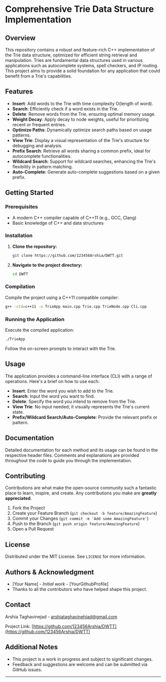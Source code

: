 
# Comprehensive Trie Data Structure Implementation

## Overview

This repository contains a robust and feature-rich C++ implementation of the Trie data structure, optimized for efficient string retrieval and manipulation. Tries are fundamental data structures used in various applications such as autocomplete systems, spell checkers, and IP routing. This project aims to provide a solid foundation for any application that could benefit from a Trie's capabilities.

## Features

- **Insert**: Add words to the Trie with time complexity O(length of word).
- **Search**: Efficiently check if a word exists in the Trie.
- **Delete**: Remove words from the Trie, ensuring optimal memory usage.
- **Weight Decay**: Apply decay to node weights, useful for prioritizing recent or frequent entries.
- **Optimize Paths**: Dynamically optimize search paths based on usage patterns.
- **View Trie**: Display a visual representation of the Trie's structure for debugging and analysis.
- **Prefix Search**: Retrieve all words sharing a common prefix, ideal for autocomplete functionalities.
- **Wildcard Search**: Support for wildcard searches, enhancing the Trie's flexibility in pattern matching.
- **Auto-Complete**: Generate auto-complete suggestions based on a given prefix.

## Getting Started

### Prerequisites

- A modern C++ compiler capable of C++11 (e.g., GCC, Clang)
- Basic knowledge of C++ and data structures

### Installation

1. **Clone the repository:**
    ```bash
    git clone https://github.com/123456Arshia/DWTT.git
    ```
2. **Navigate to the project directory:**
    ```bash
    cd DWTT
    ```

### Compilation

Compile the project using a C++11 compatible compiler:

```bash
g++ -std=c++11 -o TrieApp main.cpp Trie.cpp TrieNode.cpp Cli.cpp
```

### Running the Application

Execute the compiled application:

```bash
./TrieApp
```

Follow the on-screen prompts to interact with the Trie.

## Usage

The application provides a command-line interface (CLI) with a range of operations. Here's a brief on how to use each:

- **Insert**: Enter the word you wish to add to the Trie.
- **Search**: Input the word you want to find.
- **Delete**: Specify the word you intend to remove from the Trie.
- **View Trie**: No input needed; it visually represents the Trie's current state.
- **Prefix/Wildcard Search/Auto-Complete**: Provide the relevant prefix or pattern.

## Documentation

Detailed documentation for each method and its usage can be found in the respective header files. Comments and explanations are provided throughout the code to guide you through the implementation.

## Contributing

Contributions are what make the open-source community such a fantastic place to learn, inspire, and create. Any contributions you make are **greatly appreciated**.

1. Fork the Project
2. Create your Feature Branch (`git checkout -b feature/AmazingFeature`)
3. Commit your Changes (`git commit -m 'Add some AmazingFeature'`)
4. Push to the Branch (`git push origin feature/AmazingFeature`)
5. Open a Pull Request

## License

Distributed under the MIT License. See `LICENSE` for more information.

## Authors & Acknowledgment

- [Your Name] - *Initial work* - [YourGithubProfile]
- Thanks to all the contributors who have helped shape this project.

## Contact

Arshia Taghavinejad -  arshiataghavinehjad@gmail.com

Project Link: [https://github.com/123456Arshia/DWTT](https://github.com/123456Arshia/DWTT)

## Additional Notes

- This project is a work in progress and subject to significant changes.
- Feedback and suggestions are welcome and can be submitted via GitHub issues.

---
